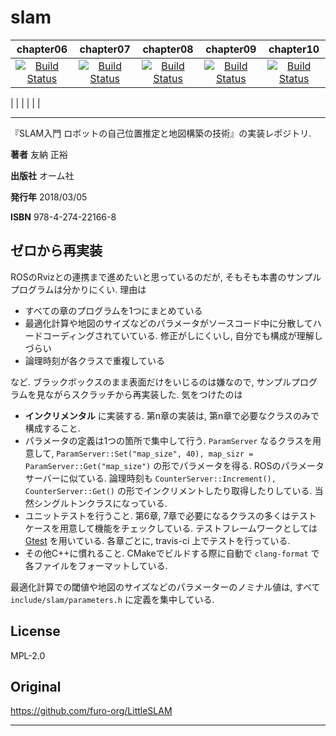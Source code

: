 # slam

| chapter06                                                                                                 | chapter07                                                                                                 | chapter08                                                                                                 | chapter09                                                                                                 | chapter10                                                                                                 |
|:---------------------------------------------------------------------------------------------------------:|:---------------------------------------------------------------------------------------------------------:|:---------------------------------------------------------------------------------------------------------:|:---------------------------------------------------------------------------------------------------------:|:---------------------------------------------------------------------------------------------------------:|
| [![Build Status](https://travis-ci.org/soblin/slam.svg?branch=chapter06)](https://travis-ci.org/soblin/slam) | [![Build Status](https://travis-ci.org/soblin/slam.svg?branch=chapter07)](https://travis-ci.org/soblin/slam) | [![Build Status](https://travis-ci.org/soblin/slam.svg?branch=chapter08)](https://travis-ci.org/soblin/slam) | [![Build Status](https://travis-ci.org/soblin/slam.svg?branch=chapter09)](https://travis-ci.org/soblin/slam) | [![Build Status](https://travis-ci.org/soblin/slam.svg?branch=chapter10)](https://travis-ci.org/soblin/slam) |

|                                                                                                           |                                                                                                           |                                                                                                           |                                                                                                           |                                                                                                           |

---

『SLAM入門 ロボットの自己位置推定と地図構築の技術』の実装レポジトリ.

**著者** 友納 正裕

**出版社** オーム社

**発行年** 2018/03/05

**ISBN** 978-4-274-22166-8

## ゼロから再実装

ROSのRvizとの連携まで進めたいと思っているのだが, そもそも本書のサンプルプログラムは分かりにくい. 理由は

- すべての章のプログラムを1つにまとめている
- 最適化計算や地図のサイズなどのパラメータがソースコード中に分散してハードコーディングされていている. 修正がしにくいし, 自分でも構成が理解しづらい
- 論理時刻が各クラスで重複している

 など. ブラックボックスのまま表面だけをいじるのは嫌なので, サンプルプログラムを見ながらスクラッチから再実装した. 気をつけたのは
 
 - **インクリメンタル** に実装する. 第n章の実装は, 第n章で必要なクラスのみで構成すること.
 - パラメータの定義は1つの箇所で集中して行う. `ParamServer` なるクラスを用意して, `ParamServer::Set("map_size", 40), map_sizr = ParamServer::Get("map_size")` の形でパラメータを得る. ROSのパラメータサーバーに似ている. 論理時刻も `CounterServer::Increment(), CounterServer::Get()` の形でインクリメントしたり取得したりしている. 当然シングルトンクラスになっている.
 - ユニットテストを行うこと. 第6章, 7章で必要になるクラスの多くはテストケースを用意して機能をチェックしている. テストフレームワークとしては [Gtest](https://github.com/google/googletest) を用いている. 各章ごとに, travis-ci 上でテストを行っている.
 - その他C++に慣れること. CMakeでビルドする際に自動で `clang-format` で各ファイルをフォーマットしている.
 
最適化計算での閾値や地図のサイズなどのパラメーターのノミナル値は, すべて `include/slam/parameters.h` に定義を集中している.

## License

MPL-2.0

## Original

https://github.com/furo-org/LittleSLAM

---


